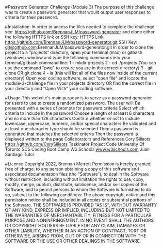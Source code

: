 #Password Generator Challenge (Module 3)
The purpose of this challenge was to create a password generator that would output user responses to criteria for their password.

#Installation:
In order to access the files needed to complete the challenge see: https://github.com/BrennanJLM/password-generator and clone either the following HTTPS link or SSH key: HTTPS Link: https://github.com/BrennanJLM/password-generator.git SSH Key: git@github.com:BrennanJLM/password-generator.git In order to clone the project to a "projects" directory, open your terminal (mac) or gitbash (windows) window and type the following commands into your terminal/gitbash command line: 1 - mkdir projects 2 - cd ./projects (You can use the command "pwd" to ensure you are in the correct directory) 3 - git clone OR git clone 4 - ls (this will list all of the files now inside of the current directory) Open your coding software, select "open file" and locate the module-3-challenge file in your projects directory OR find the correct file in your directory and "Open With" your coding software.

#Usage
This website's main purpose is to serve as a password generator for users to use to create a randomized password. The user will:
Be presented with a series of prompts for password criteria
Select which criteria to include in the password
Choose a length of at least 8 characters and no more than 128 characters
Confirm whether or not to include lowercase, uppercase, numeric, and/or special characters
Be validated and at least one character type should be selected
Then a password is generated that matches the selected criteria
Then the password is displayed written to the page
Collaborators and References
Cory Sillaots https://github.com/CorySillaots
Taskinator Project Code University Of Toronto SCS Coding Boot Camp
W3 Schools www.w3schools.com
Juan Santiago Tutor

#License
Copyright 2022, Brennan Merrett Permission is hereby granted, free of charge, to any person obtaining a copy of this software and associated documentation files (the "Software"), to deal in the Software without restriction, including without limitation the rights to use, copy, modify, merge, publish, distribute, sublicense, and/or sell copies of the Software, and to permit persons to whom the Software is furnished to do so, subject to the following conditions: The above copyright notice and this permission notice shall be included in all copies or substantial portions of the Software. THE SOFTWARE IS PROVIDED "AS IS", WITHOUT WARRANTY OF ANY KIND, EXPRESS OR IMPLIED, INCLUDING BUT NOT LIMITED TO THE WARRANTIES OF MERCHANTABILITY, FITNESS FOR A PARTICULAR PURPOSE AND NONINFRINGEMENT. IN NO EVENT SHALL THE AUTHORS OR COPYRIGHT HOLDERS BE LIABLE FOR ANY CLAIM, DAMAGES OR OTHER LIABILITY, WHETHER IN AN ACTION OF CONTRACT, TORT OR OTHERWISE, ARISING FROM, OUT OF OR IN CONNECTION WITH THE SOFTWARE OR THE USE OR OTHER DEALINGS IN THE SOFTWARE.
